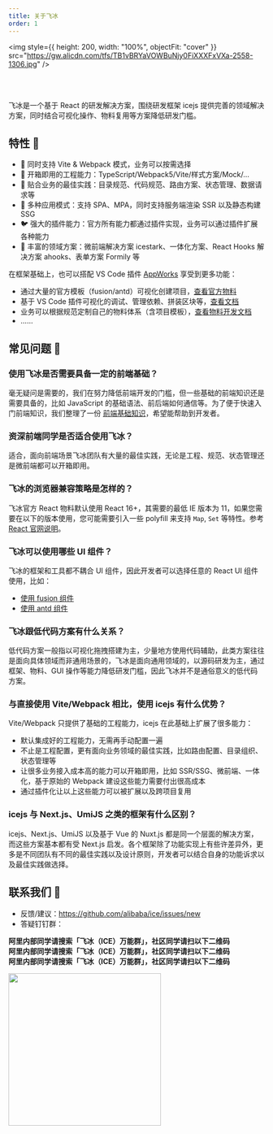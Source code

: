 ```yaml
---
title: 关于飞冰
order: 1
---
```


<img style={{
  height: 200,
  width: "100%",
  objectFit: "cover"
}} src="https://gw.alicdn.com/tfs/TB1vBRYaVOWBuNjy0FiXXXFxVXa-2558-1306.jpg" />

<br />
<br />

飞冰是一个基于 React 的研发解决方案，围绕研发框架 icejs 提供完善的领域解决方案，同时结合可视化操作、物料复用等方案降低研发门槛。

## 特性 🎉

- 🦧 同时支持 Vite & Webpack 模式，业务可以按需选择
- 🐒 开箱即用的工程能力：TypeScript/Webpack5/Vite/样式方案/Mock/...
- 🦊 贴合业务的最佳实践：目录规范、代码规范、路由方案、状态管理、数据请求等
- 🐯 多种应用模式：支持 SPA、MPA，同时支持服务端渲染 SSR 以及静态构建 SSG
- 🐦 强大的插件能力：官方所有能力都通过插件实现，业务可以通过插件扩展各种能力
- 🐘 丰富的领域方案：微前端解决方案 icestark、一体化方案、React Hooks 解决方案 ahooks、表单方案 Formily 等

在框架基础上，也可以搭配 VS Code 插件 [AppWorks](https://vsmarketplacebadge.apphb.com/version-short/iceworks-team.iceworks.svg?logo=visual-studio-code) 享受到更多功能：

- 通过大量的官方模板（fusion/antd）可视化创建项目，[查看官方物料](https://appworks.site/materialCenter/fusion.html)
- 基于 VS Code 插件可视化的调试、管理依赖、拼装区块等，[查看文档](https://appworks.site)
- 业务可以根据规范定制自己的物料体系（含项目模板），[查看物料开发文档](https://appworks.site/materials/about.html)
- ……

## 常见问题 📝

### 使用飞冰是否需要具备一定的前端基础？

毫无疑问是需要的，我们在努力降低前端开发的门槛，但一些基础的前端知识还是需要具备的，比如 JavaScript 的基础语法、前后端如何通信等。为了便于快速入门前端知识，我们整理了一份 [前端基础知识](/resource/front-basic.md)，希望能帮助到开发者。

### 资深前端同学是否适合使用飞冰？

适合，面向前端场景飞冰团队有大量的最佳实践，无论是工程、规范、状态管理还是微前端都可以开箱即用。

### 飞冰的浏览器兼容策略是怎样的？

飞冰官方 React 物料默认使用 React 16+，其需要的最低 IE 版本为 11，如果您需要在以下的版本使用，您可能需要引入一些 polyfill 来支持 `Map`, `Set` 等特性。参考[React 官网说明](https://reactjs.org/blog/2017/09/26/react-v16.0.html#javascript-environment-requirements)。

### 飞冰可以使用哪些 UI 组件？

飞冰的框架和工具都不耦合 UI 组件，因此开发者可以选择任意的 React UI 组件使用，比如：

- [使用 fusion 组件](/plugin/list/fusion.md)
- [使用 antd 组件](/plugin/list/antd.md)

### 飞冰跟低代码方案有什么关系？

低代码方案一般指以可视化拖拽搭建为主，少量地方使用代码辅助，此类方案往往是面向具体领域而非通用场景的，飞冰是面向通用领域的，以源码研发为主，通过框架、物料、GUI 操作等能力降低研发门槛，因此飞冰并不是通俗意义的低代码方案。

### 与直接使用 Vite/Webpack 相比，使用 icejs 有什么优势？

Vite/Webpack 只提供了基础的工程能力，icejs 在此基础上扩展了很多能力：

- 默认集成好的工程能力，无需再手动配置一遍
- 不止是工程配置，更有面向业务领域的最佳实践，比如路由配置、目录组织、状态管理等
- 让很多业务接入成本高的能力可以开箱即用，比如 SSR/SSG、微前端、一体化，基于原始的 Webpack 建设这些能力需要付出很高成本
- 通过插件化让以上这些能力可以被扩展以及跨项目复用

### icejs 与 Next.js、UmiJS 之类的框架有什么区别？

icejs、Next.js、UmiJS 以及基于 Vue 的 Nuxt.js 都是同一个层面的解决方案，而这些方案基本都有受 Next.js 启发。各个框架除了功能实现上有些许差异外，更多是不同团队有不同的最佳实践以及设计原则，开发者可以结合自身的功能诉求以及最佳实践做选择。

## 联系我们 🧼

- 反馈/建议：<https://github.com/alibaba/ice/issues/new>
- 答疑钉钉群：

**阿里内部同学请搜索「飞冰（ICE）万能群」，社区同学请扫以下二维码**<br />
**阿里内部同学请搜索「飞冰（ICE）万能群」，社区同学请扫以下二维码**<br />
**阿里内部同学请搜索「飞冰（ICE）万能群」，社区同学请扫以下二维码**<br />

  <img src="http://ice.alicdn.com/assets/images/qrcode.png" width="300" />
